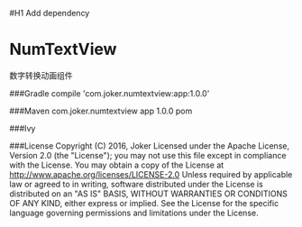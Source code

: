 #H1 Add dependency

# NumTextView
数字转换动画组件

###Gradle
    compile 'com.joker.numtextview:app:1.0.0'

###Maven
    <dependency>
      <groupId>com.joker.numtextview</groupId>
      <artifactId>app</artifactId>
      <version>1.0.0</version>
      <type>pom</type>
    </dependency>

###Ivy
    <dependency org='com.joker.numtextview' name='app' rev='1.0.0'>
      <artifact name='$AID' ext='pom'></artifact>
    </dependency>

###License
    Copyright (C) 2016, Joker
    Licensed under the Apache License, Version 2.0 (the "License");
    you may not use this file except in compliance with the License.
    You may obtain a copy of the License at
    http://www.apache.org/licenses/LICENSE-2.0
    Unless required by applicable law or agreed to in writing, software
    distributed under the License is distributed on an "AS IS" BASIS,
    WITHOUT WARRANTIES OR CONDITIONS OF ANY KIND, either express or implied.
    See the License for the specific language governing permissions and
    limitations under the License.
